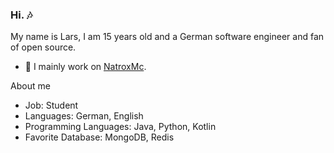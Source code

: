 ### Hi. 🎶
My name is Lars, I am 15 years old and a German software engineer and fan of open source.

- 🔭 I mainly work on [NatroxMc](https://github.com/NatroxMC).

About me

- Job: Student
- Languages: German, English
- Programming Languages: Java, Python, Kotlin
- Favorite Database: MongoDB, Redis
